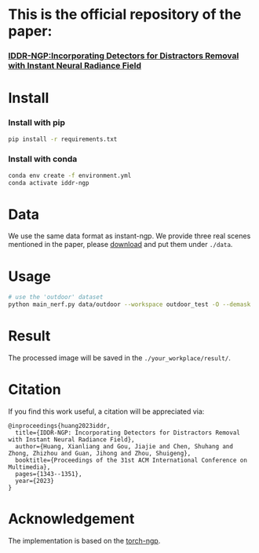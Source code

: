# This is the official repository of the paper:
### [IDDR-NGP:Incorporating Detectors for Distractors Removal with Instant Neural Radiance Field](https://dl.acm.org/doi/pdf/10.1145/3581783.3612045)


# Install
### Install with pip
```bash
pip install -r requirements.txt
```

### Install with conda
```bash
conda env create -f environment.yml
conda activate iddr-ngp
```

# Data 

We use the same data format as instant-ngp. We provide three real scenes mentioned in the paper, please [download](https://drive.google.com/drive/folders/1DyvVdxdTYa_2920bq5HrYLDHb3IfKQ3A?usp=drive_link)  and put them under `./data`.

# Usage
```bash
# use the 'outdoor' dataset
python main_nerf.py data/outdoor --workspace outdoor_test -O --demask
```

# Result
The processed image will be saved in the `./your_workplace/result/`.

# Citation

If you find this work useful, a citation will be appreciated via:
```
@inproceedings{huang2023iddr,
  title={IDDR-NGP: Incorporating Detectors for Distractors Removal with Instant Neural Radiance Field},
  author={Huang, Xianliang and Gou, Jiajie and Chen, Shuhang and Zhong, Zhizhou and Guan, Jihong and Zhou, Shuigeng},
  booktitle={Proceedings of the 31st ACM International Conference on Multimedia},
  pages={1343--1351},
  year={2023}
}
```

# Acknowledgement
The implementation is based on the [torch-ngp](https://github.com/ashawkey/torch-ngp).
